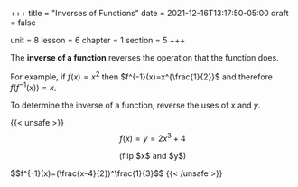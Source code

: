 +++
title = "Inverses of Functions"
date = 2021-12-16T13:17:50-05:00
draft = false

unit = 8
lesson = 6
chapter = 1
section = 5
+++

The **inverse of a function** reverses the operation that the function does.

For example, if $f(x)=x^2$ then $f^{-1}(x)=x^{\frac{1}{2}}$ and therefore $f(f^{-1}(x))=x$.

To determine the inverse of a function, reverse the uses of $x$ and $y$.

{{< unsafe >}}
$$f(x)=y=2x^3+4$$
<p style="text-align: center;">(flip $x$ and $y$)</p>
$$f^{-1}(x)=(\frac{x-4}{2})^\frac{1}{3}$$
{{< /unsafe >}}

